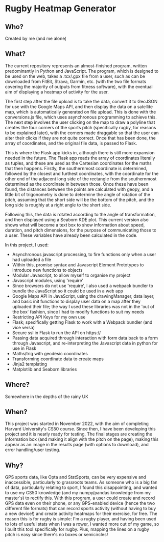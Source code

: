 # Rugby Heatmap Generator

## Who?
Created by me (and me alone)

## What?
The current repository represents an almost-finished program, written predominantly in Python and JavaScript. The program, which is designed to be used on the web, takes a .tcx/.gpx file from a user, such as can be downloaded from FitBit, Strava, Garmin, etc. (with the two file formats covering the majority of outputs from fitness software), with the eventual aim of displaying a heatmap of activity for the user.

The first step after the file upload is to take the data, convert it to GeoJSON for use with the Google Maps API, and then display the data on a satellite map, which is automatically generated on file upload. This is done with the conversions.js file, which uses asynchronous programming to achieve this. The next step involves the user clicking on the map to draw a polyline that creates the four corners of the sports pitch (specifically rugby, for reasons to be explained later), with the corners made draggable so that the user can alter their clicks if they are not quite correct. Once that has been done, the array of coordinates, and the original file data, is passed to Flask.

This is where the Flask app kicks in, although there is still more expansion needed in the future. The Flask app reads the array of coordinates literally as tuples, and these are used as the Cartesian coordinates for the maths that then happens. Firstly, the southernmost coordinate is determined, followed by the closest and furthest coordinates, with the coordinate for the other end of the adjacent long side of the rectangle from the southernmost determined as the coordinate in between those. Once these have been found, the distances between the points are calculated with geopy, and a little bit of trigonometry is done to determine the angle of rotation of the pitch, assuming that the short side will be the bottom of the pitch, and the long side is roughly at a right angle to the short side.

Following this, the data is rotated according to the angle of transformation, and then displayed using a Seaborn KDE plot. This current version also shows what will become a text box to show information about speed, duration, and pitch dimensions, for the purpose of communicating those to a user. These variables have already been calculated in the code.

In this project, I used:
- Asynchronous javascript processing, to fire functions only when a user had uploaded a file
- Within this, promise syntax and Javascript Element Prototypes to introduce new functions to objects
- Modular Javascript, to allow myself to organise my project
- Javascript modules, using 'require'
- Since browsers do not use 'require', I also used a webpack bundler to bundle the JavaScript so it could be used in a web app
- Google Maps API in JavaScript, using the drawingManager, data layer, and basic init functions to display user data on a map after they uploaded their file; the way I used these libraries was not in the 'out of the box' fashion, since I had to modify functions to suit my needs
- Restricting API Keys for my own use
- Flask; specifically getting Flask to work with a Webpack bundler (and vice versa)
- Secure ssl in Flask to run the API on https://
- Passing data acquired through interaction with form data back to a form through Javascript, and re-interpreting the Javascript data in python for use in Flask
- Maths/trig with geodesic coordinates
- Transforming coordinate data to create maps
- Jinja2 templating
- Matplotlib and Seaborn libraries

## Where?
Somewhere in the depths of the rainy UK

## When?
This project was started in November 2022, with the aim of completing Harvard University's CS50 course. Since then, I have been developing this project and it is nearly ready for testing. The final stages are creating the information box (and making it align with the pitch on the page), making this appear as an image in the results page (with options to download), and error handling/user testing.

## Why?
GPS sports data, like Opta and StatSports, can be very expensive and inaccessible, particularly to grassroots teams. As someone who is a big fan of data, particularly relating to sport, I found this disappointing, and wanted to use my CS50 knowledge (and my numpy/pandas knowledge from my master's) to rectify this. With this program, a user could create and record GPS data even on their phone, or any GPS-enabled device (hence the two different file formats) that can record sports activity (without having to buy a new device!) and create activity heatmaps for their exercise, for free. The reason this is for rugby is simple: I'm a rugby player, and having been used to lots of useful stats when I was a rower, I wanted more out of my game, so I built this tool specifically for rugby. Plus, mapping the lines on a rugby pitch is easy since there's no boxes or semicircles!
